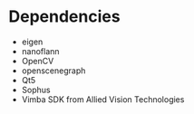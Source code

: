 Dependencies
============

* eigen
* nanoflann
* OpenCV
* openscenegraph
* Qt5
* Sophus
* Vimba SDK from Allied Vision Technologies

